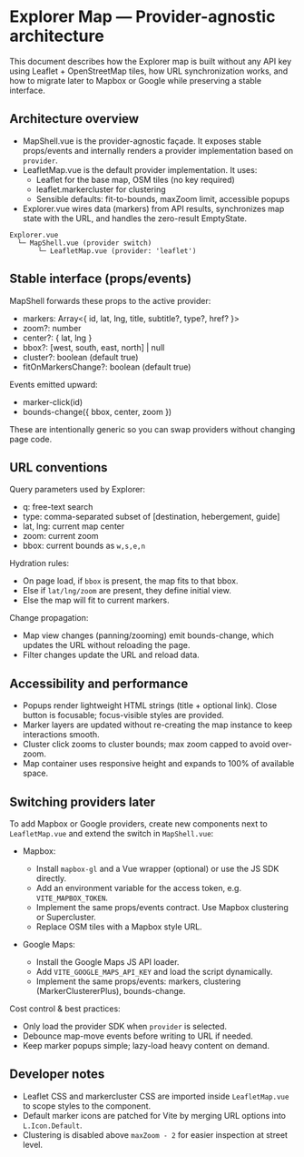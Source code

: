 # Explorer Map — Provider-agnostic architecture

This document describes how the Explorer map is built without any API key using Leaflet + OpenStreetMap tiles, how URL synchronization works, and how to migrate later to Mapbox or Google while preserving a stable interface.

## Architecture overview

- MapShell.vue is the provider-agnostic façade. It exposes stable props/events and internally renders a provider implementation based on `provider`.
- LeafletMap.vue is the default provider implementation. It uses:
  - Leaflet for the base map, OSM tiles (no key required)
  - leaflet.markercluster for clustering
  - Sensible defaults: fit-to-bounds, maxZoom limit, accessible popups
- Explorer.vue wires data (markers) from API results, synchronizes map state with the URL, and handles the zero-result EmptyState.

```
Explorer.vue
  └─ MapShell.vue (provider switch)
       └─ LeafletMap.vue (provider: 'leaflet')
```

## Stable interface (props/events)

MapShell forwards these props to the active provider:
- markers: Array<{ id, lat, lng, title, subtitle?, type?, href? }>
- zoom?: number
- center?: { lat, lng }
- bbox?: [west, south, east, north] | null
- cluster?: boolean (default true)
- fitOnMarkersChange?: boolean (default true)

Events emitted upward:
- marker-click(id)
- bounds-change({ bbox, center, zoom })

These are intentionally generic so you can swap providers without changing page code.

## URL conventions

Query parameters used by Explorer:
- q: free-text search
- type: comma-separated subset of [destination, hebergement, guide]
- lat, lng: current map center
- zoom: current zoom
- bbox: current bounds as `w,s,e,n`

Hydration rules:
- On page load, if `bbox` is present, the map fits to that bbox.
- Else if `lat/lng/zoom` are present, they define initial view.
- Else the map will fit to current markers.

Change propagation:
- Map view changes (panning/zooming) emit bounds-change, which updates the URL without reloading the page.
- Filter changes update the URL and reload data.

## Accessibility and performance

- Popups render lightweight HTML strings (title + optional link). Close button is focusable; focus-visible styles are provided.
- Marker layers are updated without re-creating the map instance to keep interactions smooth.
- Cluster click zooms to cluster bounds; max zoom capped to avoid over-zoom.
- Map container uses responsive height and expands to 100% of available space.

## Switching providers later

To add Mapbox or Google providers, create new components next to `LeafletMap.vue` and extend the switch in `MapShell.vue`:

- Mapbox:
  - Install `mapbox-gl` and a Vue wrapper (optional) or use the JS SDK directly.
  - Add an environment variable for the access token, e.g. `VITE_MAPBOX_TOKEN`.
  - Implement the same props/events contract. Use Mapbox clustering or Supercluster.
  - Replace OSM tiles with a Mapbox style URL.

- Google Maps:
  - Install the Google Maps JS API loader.
  - Add `VITE_GOOGLE_MAPS_API_KEY` and load the script dynamically.
  - Implement the same props/events: markers, clustering (MarkerClustererPlus), bounds-change.

Cost control & best practices:
- Only load the provider SDK when `provider` is selected.
- Debounce map-move events before writing to URL if needed.
- Keep marker popups simple; lazy-load heavy content on demand.

## Developer notes

- Leaflet CSS and markercluster CSS are imported inside `LeafletMap.vue` to scope styles to the component.
- Default marker icons are patched for Vite by merging URL options into `L.Icon.Default`.
- Clustering is disabled above `maxZoom - 2` for easier inspection at street level.
